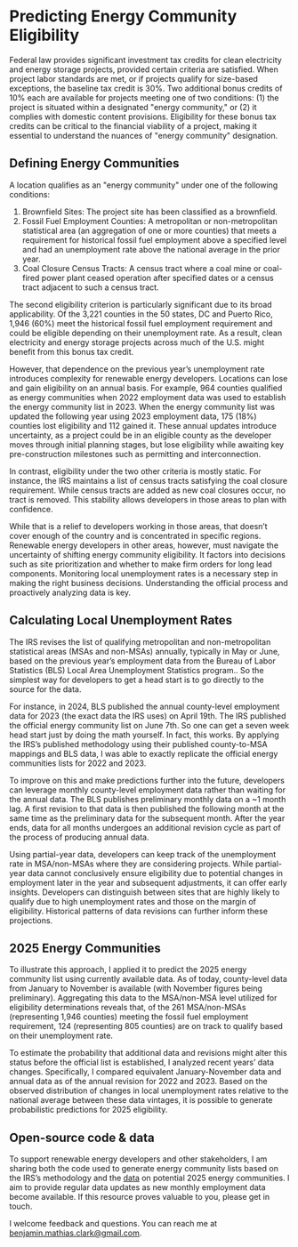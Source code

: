 # Predicting Energy Community Eligibility
Federal law provides significant investment tax credits for clean electricity and energy storage
projects, provided certain criteria are satisfied. When project labor standards are met, or if
projects qualify for size-based exceptions, the baseline tax credit is 30%. Two additional bonus
credits of 10% each are available for projects meeting one of two conditions: (1) the project is
situated within a designated "energy community," or (2) it complies with domestic content
provisions. Eligibility for these bonus tax credits can be critical to the financial viability of
a project, making it essential to understand the nuances of "energy community" designation.
## Defining Energy Communities
A location qualifies as an "energy community" under one of the following conditions:
1. Brownfield Sites: The project site has been classified as a brownfield.
2. Fossil Fuel Employment Counties: A metropolitan or non-metropolitan statistical area (an
aggregation of one or more counties) that meets a requirement for historical fossil fuel employment
above a specified level and had an unemployment rate above the national average in the prior year.
3. Coal Closure Census Tracts: A census tract where a coal mine or coal-fired power plant ceased
operation after specified dates or a census tract adjacent to such a census tract.

The second eligibility criterion is particularly significant due to its broad applicability. Of the
3,221 counties in the 50 states, DC and Puerto Rico, 1,946 (60%) meet the historical fossil fuel
employment requirement and could be eligible depending on their unemployment rate. As a result,
clean electricity and energy storage projects across much of the U.S. might benefit from this bonus
tax credit.

However, that dependence on the previous year’s unemployment rate introduces complexity for
renewable energy developers. Locations can lose and gain eligibility on an annual basis. For
example, 964 counties qualified as energy communities when 2022 employment data was used to
establish the energy community list in 2023. When the energy community list was updated the
following year using 2023 employment data, 175 (18%) counties lost eligibility and 112 gained it.
These annual updates introduce uncertainty, as a project could be in an eligible county as the
developer moves through initial planning stages, but lose eligibility while awaiting key
pre-construction milestones such as permitting and interconnection.

In contrast, eligibility under the two other criteria is mostly static. For instance, the IRS
maintains a list of census tracts satisfying the coal closure requirement. While census tracts
are added as new coal closures occur, no tract is removed. This stability allows developers in
those areas to plan with confidence.

While that is a relief to developers working in those areas, that doesn’t cover enough of the
country and is concentrated in specific regions. Renewable energy developers in other areas,
however, must navigate the uncertainty of shifting energy community eligibility.  It factors into
decisions such as site prioritization and whether to make firm orders for long lead components.
Monitoring local unemployment rates is a necessary step in making the right business decisions.
Understanding the official process and proactively analyzing data is key.

## Calculating Local Unemployment Rates
The IRS revises the list of qualifying metropolitan and non-metropolitan statistical areas (MSAs
and non-MSAs) annually, typically in May or June, based on the previous year’s employment data from
the Bureau of Labor Statistics (BLS) Local Area Unemployment Statistics program.. So the simplest
way for developers to get a head start is to go directly to the source for the data.

For instance, in 2024, BLS published the annual county-level employment data for 2023 (the exact
data the IRS uses) on April 19th. The IRS published the official energy community list on June 7th.
So one can get a seven week head start just by doing the math yourself. In fact, this works. By
applying the IRS’s published methodology using their published county-to-MSA mappings and BLS data,
I was able to exactly replicate the official energy communities lists for 2022 and 2023.

To improve on this and make predictions further into the future, developers can leverage monthly
county-level employment data rather than waiting for the annual data. The BLS publishes preliminary
monthly data on a ~1 month lag. A first revision to that data is then published the following month
at the same time as the preliminary data for the subsequent month. After the year ends, data for
all months undergoes an additional revision cycle as part of the process of producing annual data.

Using partial-year data, developers can keep track of the unemployment rate in MSA/non-MSAs where
they are considering projects. While partial-year data cannot conclusively ensure eligibility due
to potential changes in employment later in the year and subsequent adjustments, it can offer early
insights. Developers can distinguish between sites that are highly likely to qualify due to high
unemployment rates and those on the margin of eligibility. Historical patterns of data revisions
can further inform these projections.

## 2025 Energy Communities
To illustrate this approach, I applied it to predict the 2025 energy community list using currently
available data. As of today, county-level data from January to November is available (with November
figures being preliminary). Aggregating this data to the MSA/non-MSA level utilized for eligibility
determinations reveals that, of the 261 MSA/non-MSAs (representing 1,946 counties) meeting the
fossil fuel employment requirement, 124 (representing 805 counties) are on track to qualify based
on their unemployment rate.

To estimate the probability that additional data and revisions might alter this status before the
official list is established, I analyzed recent years’ data changes. Specifically, I compared
equivalent January-November data and annual data as of the annual revision for 2022 and 2023. Based
on the observed distribution of changes in local unemployment rates relative to the national
average between these data vintages, it is possible to generate probabilistic predictions for 2025
eligibility.

## Open-source code & data
To support renewable energy developers and other stakeholders, I am sharing both the code used to
generate energy community lists based on the IRS’s methodology and the
[data](https://docs.google.com/spreadsheets/d/1dwxNsArpU8WewtduW35-_tZ-ETdZwX0xTdKmldsOUE8/view)
on potential 2025 energy communities. I aim to provide regular data updates as new monthly
employment data become available. If this resource proves valuable to you, please get in touch.

I welcome feedback and questions. You can reach me at benjamin.mathias.clark@gmail.com.
